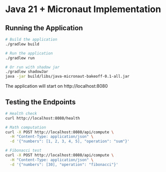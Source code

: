 # Java 21 + Micronaut Implementation

## Running the Application

```bash
# Build the application
./gradlew build

# Run the application
./gradlew run

# Or run with shadow jar
./gradlew shadowJar
java -jar build/libs/java-micronaut-bakeoff-0.1-all.jar
```

The application will start on http://localhost:8080

## Testing the Endpoints

```bash
# Health check
curl http://localhost:8080/health

# Math computation
curl -X POST http://localhost:8080/api/compute \
  -H "Content-Type: application/json" \
  -d '{"numbers": [1, 2, 3, 4, 5], "operation": "sum"}'

# Fibonacci test
curl -X POST http://localhost:8080/api/compute \
  -H "Content-Type: application/json" \
  -d '{"numbers": [30], "operation": "fibonacci"}'
```